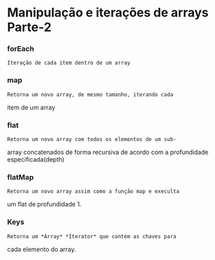 # Manipulação e iterações de arrays Parte-2

### forEach
    Iteração de cada item dentro de um array
### map
    Retorna um novo array, de mesmo tamanho, iterando cada 
item de um array

### flat
    Retorna um novo array com todos os elementos de um sub-
array concatenados de forma recursiva de acordo com a 
profundidade especificada(depth)

### flatMap
    Retorna um novo array assim como a função map e execulta 
um flat de profundidade 1.
### Keys
    Retorna um *Array* *Iterator* que contém as chaves para 
cada elemento do array.
